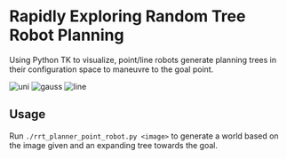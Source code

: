 # Rapidly Exploring Random Tree Robot Planning
Using Python TK to visualize, point/line robots generate planning trees in their
configuration space to maneuvre to the goal point. 

![uni](https://i.imgur.com/3UX3cUw.png "Using a uniform distribution to sample points")
![gauss](https://i.imgur.com/s02Kzig.png "Using a Gaussian distribution to sample points")
![line](https://i.imgur.com/PMMXtQX.png "Line robot of length 50px")

## Usage
Run `./rrt_planner_point_robot.py <image>` to generate a world based on the image given
and an expanding tree towards the goal.
